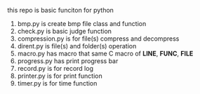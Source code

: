 this repo is basic funciton for python
1. bmp.py is create bmp file class and function
2. check.py is basic judge function
3. compression.py is for file(s) compress and decompress
4. dirent.py is file(s) and folder(s) operation
5. macro.py has macro that same C macro of __LINE__, __FUNC__, __FILE__
6. progress.py has print progress bar
7. record.py is for record log
8. printer.py is for print function
9. timer.py is for time function